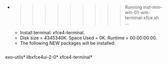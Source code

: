 * >>>>>>>>> Running inst-min-win-01-wm-terminal-xfce.sh ...
  * Install terminal: xfce4-terminal.
  * Disk size = 4345340K. Space Used = 0K. Runtime = 00:00:00:00.
  * The following NEW packages will be installed:
  ```bash
exo-utils* libxfce4ui-2-0* xfce4-terminal*
  ```
